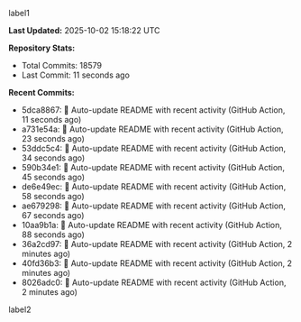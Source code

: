 
label1 
<!-- ACTIVITY_START -->
**Last Updated:** 2025-10-02 15:18:22 UTC

**Repository Stats:**
- Total Commits: 18579
- Last Commit: 11 seconds ago

**Recent Commits:**
- 5dca8867: 🤖 Auto-update README with recent activity (GitHub Action, 11 seconds ago)
- a731e54a: 🤖 Auto-update README with recent activity (GitHub Action, 23 seconds ago)
- 53ddc5c4: 🤖 Auto-update README with recent activity (GitHub Action, 34 seconds ago)
- 590b34e1: 🤖 Auto-update README with recent activity (GitHub Action, 45 seconds ago)
- de6e49ec: 🤖 Auto-update README with recent activity (GitHub Action, 58 seconds ago)
- ae679298: 🤖 Auto-update README with recent activity (GitHub Action, 67 seconds ago)
- 10aa9b1a: 🤖 Auto-update README with recent activity (GitHub Action, 88 seconds ago)
- 36a2cd97: 🤖 Auto-update README with recent activity (GitHub Action, 2 minutes ago)
- 40fd36b3: 🤖 Auto-update README with recent activity (GitHub Action, 2 minutes ago)
- 8026adc0: 🤖 Auto-update README with recent activity (GitHub Action, 2 minutes ago)
<!-- ACTIVITY_END -->

label2
